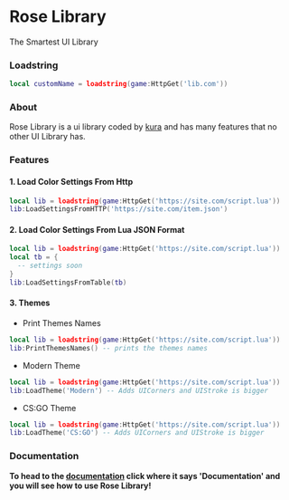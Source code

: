 # Rose Library
The Smartest UI Library

### Loadstring
```lua
local customName = loadstring(game:HttpGet('lib.com'))
```

### About
Rose Library is a ui library coded by [kura](https://github.com/kuraise) and has many features that no other UI Library has.

### Features
#### 1. Load Color Settings From Http
```lua
local lib = loadstring(game:HttpGet('https://site.com/script.lua'))
lib:LoadSettingsFromHTTP('https://site.com/item.json')
```

#### 2. Load Color Settings From Lua JSON Format
```lua
local lib = loadstring(game:HttpGet('https://site.com/script.lua'))
local tb = {
  -- settings soon
}
lib:LoadSettingsFromTable(tb)
```

#### 3. Themes
* Print Themes Names
```lua
local lib = loadstring(game:HttpGet('https://site.com/script.lua'))
lib:PrintThemesNames() -- prints the themes names
```

* Modern Theme
```lua
local lib = loadstring(game:HttpGet('https://site.com/script.lua'))
lib:LoadTheme('Modern') -- Adds UICorners and UIStroke is bigger
```

* CS:GO Theme
```lua
local lib = loadstring(game:HttpGet('https://site.com/script.lua'))
lib:LoadTheme('CS:GO') -- Adds UICorners and UIStroke is bigger
```

### Documentation
**To head to the [documentation](https://github.com/kuraise/Rose-Library/wiki) click where it says 'Documentation' and you will see how to use Rose Library!**
